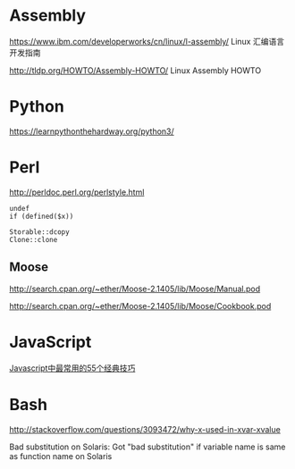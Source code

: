 # Assembly

https://www.ibm.com/developerworks/cn/linux/l-assembly/  Linux 汇编语言开发指南

http://tldp.org/HOWTO/Assembly-HOWTO/  Linux Assembly HOWTO




# Python

https://learnpythonthehardway.org/python3/




# Perl

http://perldoc.perl.org/perlstyle.html

```
undef
if (defined($x))

Storable::dcopy
Clone::clone
```

## Moose

http://search.cpan.org/~ether/Moose-2.1405/lib/Moose/Manual.pod

http://search.cpan.org/~ether/Moose-2.1405/lib/Moose/Cookbook.pod




# JavaScript

[Javascript中最常用的55个经典技巧](http://topic.csdn.net/u/20091109/10/379ceb1b-4554-4677-8df0-142bd098ea36.html)




# Bash

http://stackoverflow.com/questions/3093472/why-x-used-in-xvar-xvalue

Bad substitution on Solaris: Got "bad substitution" if variable name is same as function name on Solaris
